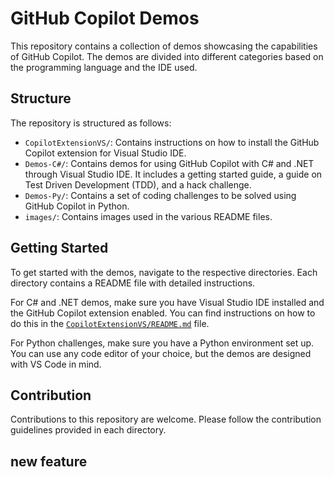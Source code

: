 # GitHub Copilot Demos

This repository contains a collection of demos showcasing the capabilities of GitHub Copilot. The demos are divided into different categories based on the programming language and the IDE used.

## Structure

The repository is structured as follows:

- `CopilotExtensionVS/`: Contains instructions on how to install the GitHub Copilot extension for Visual Studio IDE.
- `Demos-C#/`: Contains demos for using GitHub Copilot with C# and .NET through Visual Studio IDE. It includes a getting started guide, a guide on Test Driven Development (TDD), and a hack challenge.
- `Demos-Py/`: Contains a set of coding challenges to be solved using GitHub Copilot in Python.
- `images/`: Contains images used in the various README files.

## Getting Started

To get started with the demos, navigate to the respective directories. Each directory contains a README file with detailed instructions.

For C# and .NET demos, make sure you have Visual Studio IDE installed and the GitHub Copilot extension enabled. You can find instructions on how to do this in the [`CopilotExtensionVS/README.md`](CopilotExtensionVS/README.md) file.

For Python challenges, make sure you have a Python environment set up. You can use any code editor of your choice, but the demos are designed with VS Code in mind.

## Contribution

Contributions to this repository are welcome. Please follow the contribution guidelines provided in each directory.



## new feature
